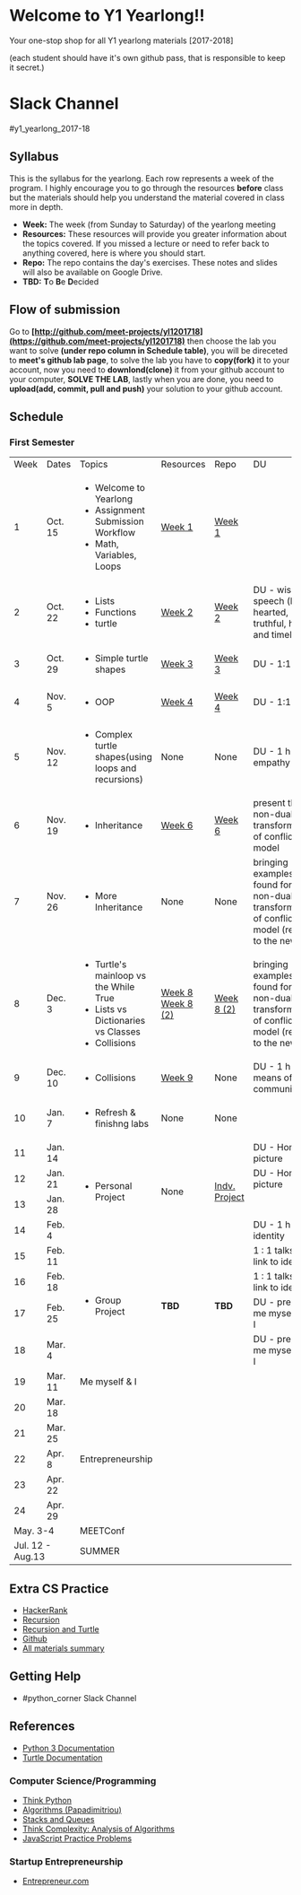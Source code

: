 # Welcome to Y1 Yearlong!! 
Your one-stop shop for all Y1 yearlong materials [2017-2018]

(each student should have it's own github pass, that is responsible to keep it secret.)

# Slack Channel
 #y1_yearlong_2017-18

## Syllabus

This is the syllabus for the yearlong.  Each row represents a week of the program.  I highly encourage you to go through the resources <b>before</b> class but the materials should help you understand the material covered in class more in depth.  

* **Week:** The week (from Sunday to Saturday) of the yearlong meeting
* **Resources:** These resources will provide you greater information about the topics covered.  If you missed a lecture or need to refer back to anything covered, here is where you should start. 
* **Repo:** The repo contains the day's exercises.  These notes and slides will also be available on Google Drive.
* **TBD:** **T**o **B**e **D**ecided


## Flow of submission
Go to **[http://github.com/meet-projects/yl1201718](https://github.com/meet-projects/yl1201718)** then choose the lab you want to solve **(under repo column in Schedule table)**, you will be direceted to **meet's github lab page**, to solve the lab you have to **copy(fork)** it to your account, now you need to **downlond(clone)** it from your github account to your computer, **SOLVE THE LAB**, lastly when you are done, you need to **upload(add, commit, pull and push)** your solution to your github account.

## Schedule 
### First Semester 
<table >
<tr>
    <td style="width: 10%;">Week </td>
    <td style="width: 10%;"> Dates </td>
    <td style="width: 35%;"> Topics </td>
    <td style="width: 10%;"> Resources </td>
    <td style="width: 10%;"> Repo </td>
    <td style="width: 25%;"> DU </td>
</tr>
<tr>
    <td> 1 </td>
    <td> Oct. 15 </td>
    <td>
        <ul>
            <li> Welcome to Yearlong </li>
            <li> Assignment Submission Workflow</li>
            <li>Math, Variables, Loops</li>
        </ul>
    </td>
    <td>
        <a target="_blank" href="https://docs.google.com/presentation/d/1soYMSL6mR1kiBB-K7oUxyIsPe1Axswo413Tn3qlXsUg/edit#slide=id.ge2ffea06c_0_0">Week 1</a>
    </td>
    <td> <a target="_blank" href="https://docs.google.com/document/d/1VuUZ8kIc1SFBtPEpoiG-neMffNnYY1w8FboenWvwFGk">Week 1</a></td>
    </td>
    <td></td>
</tr>
<tr>
    <td> 2 </td>
    <td> Oct. 22 </td>
    <td>
        <ul>
            <li>Lists </li>
            <li>Functions </li>
            <li>turtle</li>
        </ul>
    </td>
    <td>
        <a target="_blank" href="https://docs.google.com/presentation/d/1DomZW6nUT1E_clMF6RuUvUXVw6odGGzj_UWjvJ1HGwo">Week 2</a>
    </td>
    <td> <a target="_blank" href="https://docs.google.com/document/d/1HYV90LshD4oafhQ5cVmP7h_0l8hMphDgpNSmC-W9WUM/edit">Week 2 </a></td>
    <td>
        DU - wise speech (kind hearted, truthful, helpful and timely).
    </td>
</tr>
<tr>
    <td> 3 </td>
    <td> Oct. 29 </td>
    <td>
        <ul>
            <li>Simple turtle shapes</li>
        </ul>
    </td>
 <td> <a href="https://docs.google.com/presentation/d/1baejebQatthQThIbzY2kiZmfyrJeEUIkE-JEW_AlRSU/edit?usp=sharing">Week 3</a> </td>
    <td> <a href="https://docs.google.com/document/d/1rkR32YjRQOee4krdv91qUOAJhd-2m01khrWM6iEE-8s/edit?usp=sharing">Week 3</a> </td>
    <td>
        DU - 1:1 (X2)
    </td>
</tr>
<tr>
    <td> 4 </td>
    <td> Nov. 5 </td>  
    <td>
        <ul>
            <li>OOP</li>
        </ul>
    </td>
    <td> <a href="https://docs.google.com/presentation/d/1lh9jaktULgUyy1yiJ0Tg5W7iKVNyAyCbFRCasyUibQA/edit?usp=sharing">Week 4</a> </td>
    <td> <a href="https://docs.google.com/document/d/1kWsv1c33vjEybFQM5WGeCXJxNCcj5otVh_tjr2cQjJk/edit?usp=sharing">Week 4</b> </td>
    <td>
        DU - 1:1 (X2)
    </td>
</tr>
<tr>
    <td> 5 </td>
    <td> Nov. 12 </td>
    <td>
        <ul>
            <li>Complex turtle shapes(using loops and recursions)</li>
        </ul>
    </td>
    <td> None </td>
    <td> None </td>
    <td>
        DU - 1 h - empathy
    </td>
</tr>
<tr>
    <td> 6 </td>
    <td> Nov. 19 </td>
    <td>
        <ul>
            <li> Inheritance </li>
        </ul>
    </td>
    <td> <a href="https://docs.google.com/presentation/d/1rsbXDU6zUpNBcp2LUu3Xa5vywrl-U4hCHaQjEj8jYss/edit?usp=sharing">Week 6</a> </td>
    <td> <a href="https://docs.google.com/document/d/1ue_LfyuHEmse2K9c12KGuGW0tbo4donm0vOrNlkgVuM/edit?usp=sharing">Week 6</a> </td>
    <td>
        present the non-dual transformation of conflicts model
    </td>
</tr>
<tr>
    <td> 7 </td>
    <td> Nov. 26 </td>
    <td>
        <ul>
            <li> More Inheritance </li>
        </ul>
    </td>
    <td> None </td>
    <td> None </td>
    <td>
        bringing examples they found for the non-dual transformation of conflicts model (related to the news)
    </td>
</tr>
<tr>
    <td> 8 </td>
    <td> Dec. 3 </td>
    <td>
        <ul>
            <li>Turtle's mainloop vs the While True</li>
            <li> Lists vs Dictionaries vs Classes </li>
            <li> Collisions </li>
        </ul>
    </td>
    <td> <a href="https://docs.google.com/presentation/d/14VXhzrkr5j-b3RXSk5zDEzMqfJz1FS5hTrc5zyct5Go/edit?usp=sharing">Week 8</a>
    <a href="https://docs.google.com/presentation/d/1jbr2onOalBP-gRpK512T_mMw6DC85tXxT4OcLdsosq4/edit?usp=sharing">Week 8 (2)</a></td>
    <td> <a href="https://docs.google.com/document/d/1h2FEaCFtmExn2BGL_16wnc2KAkUnlueiwiCtyOaL5Hk/edit?usp=sharing">Week 8 (2)</a> </td>
    <td>
        bringing examples they found for the non-dual transformation of conflicts model (related to the news)
    </td>
</tr>
<tr>
    <td> 9 </td>
    <td> Dec. 10 </td>
    <td>
        <ul>
            <li> Collisions </li>
        </ul>
    </td>
    <td> <a href="https://docs.google.com/drawings/d/1XUiyty_JFlAZaWY-a8KiDRJg4J9QY9JUTELjQqCGrPM/edit?usp=sharing">Week 9</a> </td>
    <td> None </td>
    <td>
        DU - 1 h - means of communication
    </td>
</tr>
<tr>
    <td> 10 </td>
    <td> Jan. 7 </td>
    <td>
        <ul>
            <li> Refresh & finishng labs </li>
        </ul>
    </td>
    <td> None </td>
    <td> None </td>
    <td></td>
</tr>
<tr>
    <td> 11 </td>
    <td> Jan. 14 </td>
    <td rowspan="4">
        <ul>
            <li> Personal Project </li>
        </ul>
    </td>
    <td rowspan="4"> None </td>
    <td rowspan="4"> <a href="https://drive.google.com/open?id=1Ckc-gsCBaNL9ZiaP0gOH9lIbu6Vt59uRYgcm1G3ZJEA">Indv. Project</a> </td>
    <td>
        DU - Home picture
    </td>
</tr>
<tr>
    <td> 12 </td>
    <td> Jan. 21 </td>
    <td>
        DU - Home picture
    </td>
</tr>
<tr>
    <td> 13 </td>
    <td> Jan. 28 </td>
    <td></td>
</tr>
<tr>
    <td> 14 </td>
    <td> Feb. 4 </td>
    <td>
        DU - 1 h - identity
    </td>
</tr>
<tr>
    <td> 15 </td>
    <td> Feb. 11 </td>
    <td rowspan="4">
        <ul>
            <li> Group Project </li>
        </ul>
    </td>
    <td rowspan="4"> <b>TBD</b> </td>
    <td rowspan="4"> <b>TBD</b> </td>
    <td>
        1 : 1 talks - link to identity
    </td>
</tr>
<tr>
    <td> 16 </td>
    <td> Feb. 18 </td>
    <td>
        1 : 1 talks - link to identity 
    </td>
</tr>
<tr>
    <td> 17 </td>
    <td> Feb. 25 </td>
    <td>
        DU - prep for me myself and I
    </td>
</tr>
<tr>
    <td> 18 </td>
    <td> Mar. 4 </td>
    <td>
        DU - prep for me myself and I
    </td>
</tr>
<tr>
    <td> 19 </td>
    <td> Mar. 11 </td>
    <td COLSPAN=5> Me myself & I </td>
</tr>
<tr>
    <td> 20 </td>
    <td> Mar. 18 </td>
    <td colspan=5 rowspan=5> Entrepreneurship </td>
</tr>
<tr>
    <td> 21 </td>
    <td> Mar. 25 </td>
</tr>
<tr>
    <td> 22 </td>
    <td> Apr. 8 </td>
</tr>
<tr>
    <td> 23 </td>
    <td> Apr. 22 </td>
</tr>
<tr>
    <td> 24 </td>
    <td> Apr. 29 </td>
</tr>
<tr>
    <td colspan=2>May. 3-4</td>
    <td colspan=5>MEETConf</td>
</tr>
<tr>
    <td colspan=2>Jul. 12 - Aug.13</td>
    <td colspan=5>SUMMER</td>
</tr>
<table>
    


## Extra CS Practice
* [HackerRank](http://www.hackerrank.com)
* [Recursion](https://drive.google.com/open?id=1ajcyff4zwi6R1sSrZ-IyEfVWITdhU9j8-9C9hgJ7n7k)
* [Recursion and Turtle](https://drive.google.com/open?id=1aPp01PZaIcAmDN1fh6SeqvetcveTv8F3xWS_MA2ERnw)
* [Github](https://drive.google.com/open?id=1RBZiCNsVIczgWGvxaJCZxdrCy69PivedIK95oMqdmyc)
* [All materials summary](https://docs.google.com/presentation/d/1xd5DGFCT4sUFw_9nc18oTzkKuMdUP3iIZbsIqkgDCiA/edit?usp=sharing)

## Getting Help
* #python_corner Slack Channel


## References
* [Python 3 Documentation](https://docs.python.org/3/)
* [Turtle Documentation](https://docs.python.org/3.0/library/turtle.html)


### Computer Science/Programming

* [Think Python](http://www.greenteapress.com/thinkpython/thinkpython.html)
* [Algorithms (Papadimitriou)](http://www.cs.berkeley.edu/~vazirani/algorithms)
* [Stacks and Queues](https://github.com/zipfian/graph-datastructures/tree/master/lecture/stacks_and_queues.md)
* [Think Complexity: Analysis of Algorithms](http://www.greenteapress.com/compmod/html/thinkcomplexity004.html)
* [JavaScript Practice Problems](http://www.w3resource.com/javascript-exercises/)

### Startup Entrepreneurship
* [Entrepreneur.com](https://www.entrepreneur.com/)


 
